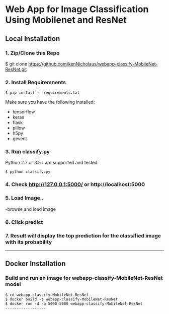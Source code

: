 # Web App for Image Classification Using Mobilenet and ResNet

## Local Installation

### 1. Zip/Clone this Repo
$ git clone https://github.com/kenNicholaus/webapp-classify-MobileNet-ResNet.git



### 2. Install Requiremnents
```shell
$ pip install -r requirements.txt
```
Make sure you have the following installed:
- tensorflow
- keras
- flask
- pillow
- h5py
- gevent


### 3. Run classify.py
Python 2.7 or 3.5+ are supported and tested.
```shell
$ python classify.py
```


### 4. Check http://127.0.0.1:5000/ or http://localhost:5000


### 5. Load Image..
-browse and load image


### 6. Click predict


### 7. Result will display the top prediction for the classified image with its probability



------------------

## Docker Installation

### Build and run an image for webapp-classify-MobileNet-ResNet model 
```shell
$ cd webapp-classify-MobileNet-ResNet
$ docker build -t webapp-classify-MobileNet-ResNet .
$ docker run -d -p 5000:5000 webapp-classify-MobileNet-ResNet
------------------